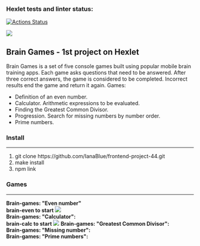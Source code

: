 ### Hexlet tests and linter status:
[![Actions Status](https://github.com/IanaBlue/frontend-project-44/workflows/hexlet-check/badge.svg)](https://github.com/IanaBlue/frontend-project-44/actions)

<a href="https://codeclimate.com/github/IanaBlue/frontend-project-44/maintainability"><img src="https://api.codeclimate.com/v1/badges/b92b7c1ac79ecd381484/maintainability" /></a>

<h2> Brain Games - 1st project on Hexlet </h2>
<p>
Brain Games is a set of five console games built using popular mobile brain training apps. Each game asks questions that need to be answered. After three correct answers, the game is considered to be completed. Incorrect results end the game and return it again. Games:
<ul>
<li>Definition of an even number.</li>
<li>Calculator. Arithmetic expressions to be evaluated.</li>
<li>Finding the Greatest Common Divisor.</li>
<li>Progression. Search for missing numbers by number order.</li>
<li>Prime numbers.</li>
</ul>
</p>


<h3> Install </h3> <hr>
<ol>
<li>git clone https://github.com/IanaBlue/frontend-project-44.git </li>
<li>make install</li>
<li>npm link </li>
</ol>

<h3> Games </h3> <hr>
<strong>Brain-games: "Even number"</strong> </br>
<strong>brain-even to start</strong> <a href="https://asciinema.org/a/QkAUPWIPfNSO3E2njDQcW7cOL" target="_blank"><img src="https://asciinema.org/a/QkAUPWIPfNSO3E2njDQcW7cOL.svg" /></a> </br>
<strong>Brain-games: "Calculator":</strong> </br>
<strong>brain-calc to start</strong> 
<a href="https://asciinema.org/a/72YKXr4RpfUygJDnVFufMm6yR" target="_blank"><img src="https://asciinema.org/a/72YKXr4RpfUygJDnVFufMm6yR.svg" /></a>
<strong>Brain-games: "Greatest Common Divisor":</strong> </br>
<strong>Brain-games: "Missing number":</strong> </br>
<strong>Brain-games: "Prime numbers":</strong> </br>